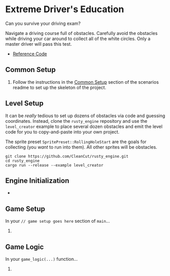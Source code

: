 # Extreme Driver's Education

Can you survive your driving exam?

Navigate a driving course full of obstacles. Carefully avoid the obstacles while driving your car around to collect all of the white circles.  Only a master driver will pass this test.

- [Reference Code](https://github.com/CleanCut/rusty_engine/blob/main/examples/scenarios/extreme_drivers_ed.rs)

## Common Setup

1. Follow the instructions in the [Common Setup](https://github.com/CleanCut/rusty_engine/tree/main/scenarios#common-setup-do-this-first) section of the scenarios readme to set up the skeleton of the project.

## Level Setup

It can be _really_ tedious to set up dozens of obstacles via code and guessing coordinates. Instead, clone the `rusty_engine` repository and use the `level_creator` example to place several dozen obstacles and emit the level code for you to copy-and-paste into your own project.

The sprite preset `SpritePreset::RollingHoleStart` are the goals for collecting (you _want_ to run into them). All other sprites will be obstacles.

```
git clone https://github.com/CleanCut/rusty_engine.git
cd rusty_engine
cargo run --release --example level_creator
```

## Engine Initialization

- 

## Game Setup

In your `// game setup goes here` section of `main`...

1.

## Game Logic

In your `game_logic(...)` function...

1. 
